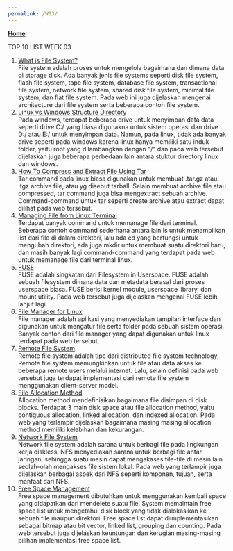 ```yaml
---
permalink: /W03/
---
```

[**Home**](https://nadhirarafik.github.io/os211/)

TOP 10 LIST WEEK 03
1. [What is File System?](https://www.javatpoint.com/file-system)<br>
File system adalah proses untuk mengelola bagaimana dan dimana data di storage disk. Ada banyak jenis file systems seperti disk file system, flash file system, tape file system, database file system, transactional file system, network file system, shared disk file system, minimal file system, dan flat file system. Pada web ini juga dijelaskan mengenai architecture dari file system serta beberapa contoh file system.  
2. [Linux vs Windows Structure Directory](https://www.belajarlinux.org/mengenal-struktur-directory-linux/)<br>
Pada windows, terdapat beberapa drive untuk menyimpan data data seperti drive C:/ yang biasa digunakna untuk sistem operasi dan drive D:/ atau E:/ untuk menyimpan data. Namun, pada linux, tidak ada banyak drive seperti pada windows karena linux hanya memiliki satu induk folder, yaitu root yang dilambangkan dengan "/" dan pada web tersebut dijelaskan juga beberapa perbedaan lain antara stuktur directory linux dan windows.
3. [How To Compress and Extract File Using Tar](https://www.howtogeek.com/248780/how-to-compress-and-extract-files-using-the-tar-command-on-linux/)<br>
Tar command pada linux biasa digunakan untuk membuat .tar.gz atau .tgz archive file, atau yg disebut tarball. Selain membuat archive file atau compressed, tar command juga bisa mengextract sebuah archive. Command-command untuk tar seperti create archive atau extract dapat dilihat pada web tersebut.
4. [Managing File from Linux Terminal](https://www.howtogeek.com/107808/how-to-manage-files-from-the-linux-terminal-11-commands-you-need-to-know/)<br>
Terdapat banyak command untuk memanage file dari terminal. Beberapa contoh command sederhana antara lain ls untuk menampilkan list dari file di dalam direktori, lalu ada cd yang berfungsi untuk mengubah direktori, ada juga mkdir untuk membuat suatu direktori baru, dan masih banyak lagi command-command yang terdapat pada web untuk memanage file dari terminal linux.
5. [FUSE](https://www.kernel.org/doc/html/latest/filesystems/fuse.html)<br>
FUSE adalah singkatan dari Filesystem in Userspace. FUSE adalah sebuah filesystem dimana data dan metadata berasal dari proses userspace biasa. FUSE berisi kernel module, userspace library, dan mount utility. Pada web tersebut juga dijelaskan mengenai FUSE lebih lanjut lagi.
6. [File Manager for Linux](https://www.nubidev.com/10-file-manager-keren-untuk-linux/)<br>
File manager adalah aplikasi yang menyediakan tampilan interface dan digunakan untuk mengatur file serta folder pada sebuah sistem operasi. Banyak contoh dari file manager yang dapat digunakan untuk linux terdapat pada web tersebut.
7. [Remote File System](https://www.geeksforgeeks.org/remote-file-system-rfs-in-file-management/)<br>
Remote file system adalah tipe dari distributed file system technology, Remote file system memungkinkan untuk file atau data akses ke beberapa remote users melalui internet. Lalu, selain definisi pada web tersebut juga terdapat implementasi dari remote file system menggunakan client-server model.
8. [File Allocation Method]( https://www.geeksforgeeks.org/file-allocation-methods/)<br>
Allocation method mendefinisikan bagaimana file disimpan di disk blocks. Terdapat 3 main disk space atau file allocation method, yaitu contiguous allocation, linked allocation, dan indexed allocation. Pada web yang terlampir dijelaskan bagaimana masing masing allocation method memiliki kelebihan dan kekurangan.
9. [Network File System](https://medium.com/mtiakakom/network-file-system-nfs-f1a14b7b33e2)<br>
Network file system adalah sarana untuk berbagi file pada lingkungan kerja diskless. NFS menyediakan sarana untuk berbagi file antar jaringan, sehingga suatu mesin dapat mengakases file-file di mesin lain seolah-olah mengakses file sistem lokal. Pada web yang terlampir juga dijelaskan berbagai aspek dari NFS seperti komponen, tujuan, serta manfaat dari NFS.
10. [Free Space Management](geeksforgeeks.org/free-space-management-in-operating-system/)<br>
Free space management dibutuhkan untuk menggunakan kembali space yang didapatkan dari mendelete suatu file. System memaintain free space list untuk mengetahui disk block yang tidak dialokasikan ke sebuah file maupun direktori. Free space list dapat diimplementasikan sebagai bitmap atau bit vector, linked list, grouping dan counting. Pada web tersebut juga dijelaskan keuntungan dan kerugian masing-masing pilihan implementasi free space list.
